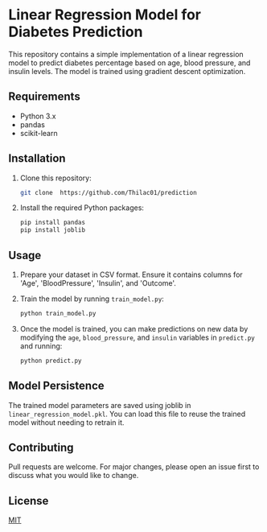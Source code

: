 # Linear Regression Model for Diabetes Prediction

This repository contains a simple implementation of a linear regression model to predict diabetes percentage based on age, blood pressure, and insulin levels. The model is trained using gradient descent optimization.

## Requirements

- Python 3.x
- pandas
- scikit-learn

## Installation

1. Clone this repository:

    ```bash
    git clone  https://github.com/Thilac01/prediction
    ```

2. Install the required Python packages:

    ```bash
    pip install pandas
    pip install joblib
    ```

## Usage

1. Prepare your dataset in CSV format. Ensure it contains columns for 'Age', 'BloodPressure', 'Insulin', and 'Outcome'.

2. Train the model by running `train_model.py`:

    ```bash
    python train_model.py
    ```

3. Once the model is trained, you can make predictions on new data by modifying the `age`, `blood_pressure`, and `insulin` variables in `predict.py` and running:

    ```bash
    python predict.py
    ```

## Model Persistence

The trained model parameters are saved using joblib in `linear_regression_model.pkl`. You can load this file to reuse the trained model without needing to retrain it.

## Contributing

Pull requests are welcome. For major changes, please open an issue first to discuss what you would like to change.

## License

[MIT](LICENSE)
